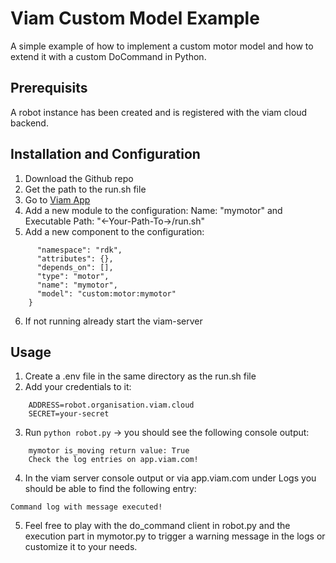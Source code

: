 # Viam Custom Model Example

A simple example of how to implement a custom motor model and how to extend it with a custom DoCommand in Python.

## Prerequisits

A robot instance has been created and is registered with the viam cloud backend.

## Installation and Configuration

1. Download the Github repo
2. Get the path to the run.sh file
3. Go to [Viam App](https://app.viam.com)
4. Add a new module to the configuration: Name: "mymotor" and Executable Path: "<-Your-Path-To->/run.sh"
5. Add a new component to the configuration: 
``` {
      "namespace": "rdk",
      "attributes": {},
      "depends_on": [],
      "type": "motor",
      "name": "mymotor",
      "model": "custom:motor:mymotor"
    }
```
6. If not running already start the viam-server
    
## Usage

1. Create a .env file in the same directory as the run.sh file
2. Add your credentials to it:
```
    ADDRESS=robot.organisation.viam.cloud
    SECRET=your-secret
```
3. Run ```python robot.py``` -> you should see the following console output:
```
    mymotor is_moving return value: True
    Check the log entries on app.viam.com!
```
4. In the viam server console output or via app.viam.com under Logs you should be able to find the following entry:
```
Command log with message executed!
```
5. Feel free to play with the do_command client in robot.py and the execution part in mymotor.py to trigger a warning message in the logs or customize it to your needs.